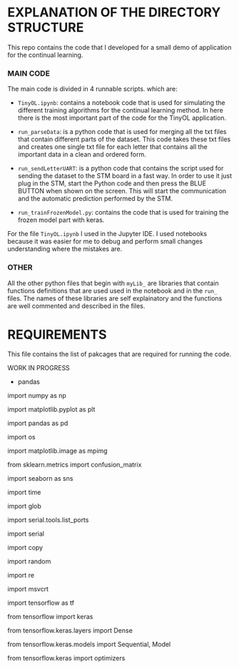 # EXPLANATION OF THE DIRECTORY STRUCTURE

This repo contains the code that I developed for a small demo of application for the continual learning.



### MAIN CODE

The main code is divided in 4 runnable scripts. which are:

- `TinyOL.ipynb`: contains a notebook code that is used for simulating the different training algorithms for the continual learning method. In here there is the most important 
		  part of the code for the TinyOL application.

- `run_parseData`: is a python code that is used for merging all the txt files that contain different parts of the dataset. This code takes these txt files and creates 
                   one single txt file for each letter that contains all the important data in a clean and ordered form.

- `run_sendLetterUART`: is a python code that contains the script used for sending the dataset to the STM board in a fast way. In order to use it just plug in the STM, 
                        start the Python code and then press the BLUE BUTTON when shown on the screen. This will start the communication and the automatic prediction 
                        performed by the STM.

- `run_trainFrozenModel.py`: contains the code that is used for training the frozen model part with keras.


For the file `TinyOL.ipynb` I used in the Jupyter IDE. I used notebooks because it was easier for me to debug and perform small changes understanding where the mistakes are.



### OTHER

All the other python files that begin with `myLib_` are libraries that contain functions definitions that are used used in the notebook and in the `run_` files. 
The names of these libraries are self explainatory and the functions are well commented and described in the files.











# REQUIREMENTS

This file contains the list of pakcages that are required for running the code. 

WORK IN PROGRESS

- pandas

import numpy as np

import matplotlib.pyplot as plt

import pandas as pd

import os

import matplotlib.image as mpimg

from sklearn.metrics import confusion_matrix

import seaborn as sns

import time 

import glob

import serial.tools.list_ports

import serial

import copy

import random

import re

import msvcrt



import tensorflow as tf

from tensorflow import keras

from tensorflow.keras.layers import Dense

from tensorflow.keras.models import Sequential, Model

from tensorflow.keras import optimizers
